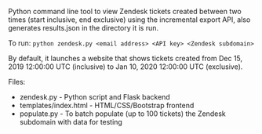 Python command line tool to view Zendesk tickets created between two times (start inclusive, end exclusive) using the incremental export API, also generates results.json in the directory it is run.

To run:
`python zendesk.py <email address> <API key> <Zendesk subdomain>`

By default, it launches a website that shows tickets created from Dec 15, 2019 12:00:00 UTC (inclusive) to Jan 10, 2020 12:00:00 UTC (exclusive).

Files:

- zendesk.py - Python script and Flask backend
- templates/index.html - HTML/CSS/Bootstrap frontend
- populate.py - To batch populate (up to 100 tickets) the Zendesk subdomain with data for testing
